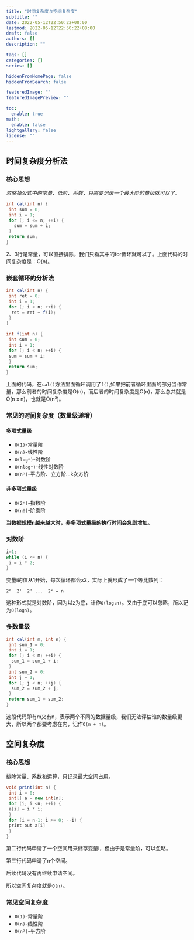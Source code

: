 ```yaml
---
title: "时间复杂度与空间复杂度"
subtitle: ""
date: 2022-05-12T22:50:22+08:00
lastmod: 2022-05-12T22:50:22+08:00
draft: false
authors: []
description: ""

tags: []
categories: []
series: []

hiddenFromHomePage: false
hiddenFromSearch: false

featuredImage: ""
featuredImagePreview: ""

toc:
  enable: true
math:
  enable: false
lightgallery: false
license: ""
---
```


<!--more-->

## 时间复杂度分析法

### 核心思想

*忽略掉公式中的常量、低阶、系数，只需要记录一个最大阶的量级就可以了。*

```java
int cal(int n) {
 int sum = 0;
 int i = 1;
 for (; i <= n; ++i) {
   sum = sum + i;
 }
 return sum;
}
```
2、3行是常量，可以直接排除，我们只看其中的for循环就可以了。上面代码的时间复杂度是：O(n)。

### 嵌套循环的分析法

```java
int cal(int n) {
 int ret = 0; 
 int i = 1;
 for (; i < n; ++i) {
  ret = ret + f(i);
 } 
} 
 
int f(int n) {
 int sum = 0;
 int i = 1;
 for (; i < n; ++i) {
 sum = sum + i;
 } 
 return sum;
}
```

上面的代码，在`cal()`方法里面循环调用了`f()`,如果把前者循环里面的部分当作常量，那么前者的时间复杂度是O(n)，而后者的时间复杂度是O(n)，那么总共就是O(n x n)，也就是O(n²)。

### 常见的时间复杂度（数量级递增）

#### 多项式量级

- `O(1)`-常量阶
- `O(n)`-线性阶
- `O(logⁿ)`-对数阶
- `O(nlogⁿ)`-线性对数阶
- `O(n²)`-平方阶、立方阶...k次方阶

#### 非多项式量级

- `O(2ⁿ)`-指数阶
- `O(n!)`-阶乘阶

**当数据规模n越来越大时，非多项式量级的执行时间会急剧增加。**

### 对数阶

```java
i=1;
while (i <= n) {
 i = i * 2;
}
```

变量i的值从1开始，每次循环都会x2，实际上就形成了一个等比数列：

```
2⁰  2¹  2² ...  2ˣ = n
```

这种形式就是对数阶，因为以`2`为底，计作`O(log₂n)`。又由于底可以忽略，所以记为`O(logn)`。

### 多数量级

```java
int cal(int m, int n) {
 int sum_1 = 0;
 int i = 1;
 for (; i < m; ++i) {
  sum_1 = sum_1 + i;
 } 
 int sum_2 = 0;
 int j = 1;
 for (; j < n; ++j) {
  sum_2 = sum_2 + j;
 }
 return sum_1 + sum_2;
}
```

这段代码即有m又有n，表示两个不同的数据量级，我们无法评估谁的数量级更大，所以两个都要考虑在内，记作`O(m + n)`。

## 空间复杂度

### 核心思想

排除常量、系数和运算，只记录最大空间占用。

```java
void print(int n) {
 int i = 0;
 int[] a = new int[n];
 for (i; i <n; ++i) {
 a[i] = i * i;
 }
 for (i = n-1; i >= 0; --i) {
 print out a[i]
 }
}
```

第二行代码申请了一个空间用来储存变量i，但由于是常量阶，可以忽略。

第三行代码申请了n个空间。

后续代码没有再继续申请空间。

所以空间复杂度就是`O(n)`。

### 常见空间复杂度

- `O(1)`-常量阶
- `O(n)`-线性阶
- `O(n²)`-平方阶
